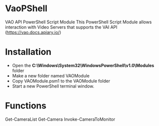 # VaoPShell
VAO API PowerShell Script Module
This PowerShell Script Module allows interaction with Video Servers that supports the VAI API (https://vao.docs.apiary.io/) 

# Installation
- Open the **C:\Windows\System32\WindowsPowerShell\v1.0\Modules** folder
- Make a new folder named VAOModule
- Copy VAOModule.psm1 to the VAOModule folder
- Start a new PowerShell terminal window.

# Functions
Get-CameraList
Get-Camera
Invoke-CameraToMonitor
